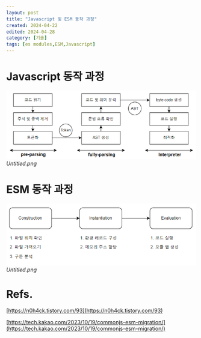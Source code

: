 ```yaml
---
layout: post
title: "Javascript 및 ESM 동작 과정"
created: 2024-04-22
edited: 2024-04-28
category: [기술]
tags: [es modules,ESM,Javascript]
---
```



# Javascript 동작 과정


![0](/assets/img/2024-04-22-Javascript-및-ESM-동작-과정.md/0.png)_Untitled.png_


# ESM 동작 과정


![1](/assets/img/2024-04-22-Javascript-및-ESM-동작-과정.md/1.png)_Untitled.png_


# Refs.


[https://n0h4ck.tistory.com/93](https://n0h4ck.tistory.com/93)


[https://tech.kakao.com/2023/10/19/commonjs-esm-migration/](https://tech.kakao.com/2023/10/19/commonjs-esm-migration/)

